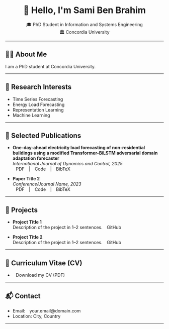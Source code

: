<link rel="stylesheet" href="assets/style.css">

<div align="center">

# 👋 Hello, I'm **Sami Ben Brahim**

🎓 PhD Student in Information and Systems Engineering  
🏛️ Concordia University  

<!-- Social Icons -->
<a href="https://scholar.google.com/citations?hl=fr&user=JeOYd2EAAAAJ" target="_blank"><i class="fab fa-google-scholar fa-2x"></i></a>
<a href="https://github.com/YOURUSERNAME" target="_blank"><i class="fab fa-github fa-2x"></i></a>
<a href="https://ca.linkedin.com/in/sami-ben-brahim" target="_blank"><i class="fab fa-linkedin fa-2x"></i></a>
<a href="https://medium.com/@sami.benbrahim" target="_blank"><i class="fab fa-medium fa-2x"></i></a>

</div>

---

## 🧑‍💻 About Me

I am a PhD student at Concordia University.

---

## 🧠 Research Interests

- Time Series Forecasting
- Energy Load Forecasting
- Representation Learning
- Machine Learning

---

## 📄 Selected Publications

- **One-day-ahead electricity load forecasting of non-residential buildings using a modified Transformer-BiLSTM adversarial domain adaptation forecaster**  
  _International Journal of Dynamics and Control, 2025_  
  [PDF](#) | [Code](#) | [BibTeX](#)

- **Paper Title 2**  
  _Conference/Journal Name, 2023_  
  [PDF](#) | [Code](#) | [BibTeX](#)

---

## 💼 Projects

- **Project Title 1**  
  Description of the project in 1–2 sentences. [GitHub](#)

- **Project Title 2**  
  Description of the project in 1–2 sentences. [GitHub](#)

---

## 📄 Curriculum Vitae (CV)

- [Download my CV (PDF)](cv.pdf)

---

## 📬 Contact

- Email: your.email@domain.com  
- Location: City, Country

---

<style>
a { margin: 0 10px; text-decoration: none; }
</style>
